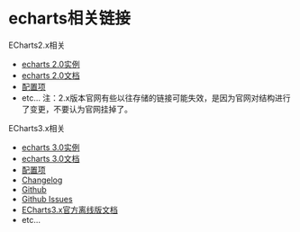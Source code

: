 # echarts相关链接

ECharts2.x相关
- [echarts 2.0实例](http://echarts.baidu.com/echarts2/doc/example.html)
- [echarts 2.0文档](http://echarts.baidu.com/echarts2/doc/doc.html)
- [配置项](http://echarts.baidu.com/echarts2/doc/option.html#title~)
- etc…
  注：2.x版本官网有些以往存储的链接可能失效，是因为官网对结构进行了变更，不要认为官网挂掉了。

ECharts3.x相关
- [echarts 3.0实例](http://echarts.baidu.com/examples.html)
- [echarts 3.0文档](http://echarts.baidu.com/api.html#echarts)
- [配置项](http://echarts.baidu.com/option.html#title)
- [Changelog](http://echarts.baidu.com/changelog.html)
- [Github](https://github.com/ecomfe/echarts)
- [Github Issues](https://github.com/ecomfe/echarts/issues)
- [ECharts3.x官方离线版文档](https://github.com/SuperZDev/echarts-doc-offline)
- etc…
